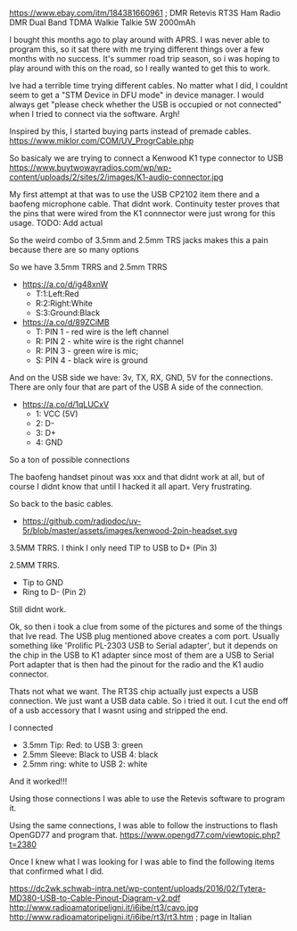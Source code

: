 https://www.ebay.com/itm/184381660961 ; DMR Retevis RT3S Ham Radio DMR Dual Band TDMA Walkie Talkie 5W 2000mAh

I bought this months ago to play around with APRS.  I was never able to program this, so it sat there with me trying different things over a few months with no success.  It's summer road trip season, so i was hoping to play around with this on the road, so I really wanted to get this to work.

Ive had a terrible time trying different cables.  No matter what I did, I couldnt seem to get a "STM Device in DFU mode" in device manager.  I would always get "please check whether the USB is occupied or not connected" when I tried to connect via the software.  Argh!

Inspired by this, I started buying parts instead of premade cables.
https://www.miklor.com/COM/UV_ProgrCable.php

So basicaly we are trying to connect a Kenwood K1 type connector to USB
https://www.buytwowayradios.com/wp/wp-content/uploads/2/sites/2/images/K1-audio-connector.jpg

My first attempt at that was to use the USB CP2102 item there and a baofeng microphone cable.  That didnt work.  Continuity tester proves that the pins that were wired from the K1 connnector were just wrong for this usage.  TODO: Add actual

So the weird combo of 3.5mm and 2.5mm TRS jacks makes this a pain because there are so many options

So we have 3.5mm TRRS and 2.5mm TRRS
  * https://a.co/d/ig48xnW
    * T:1:Left:Red
    * R:2:Right:White
    * S:3:Ground:Black
  * https://a.co/d/89ZCiMB
    * T: PIN 1 - red wire is the left channel
    * R: PIN 2 - white wire is the right channel
    * R: PIN 3 - green wire is mic;
    * S: PIN 4 - black wire is ground

And on the USB side we have: 3v, TX, RX, GND, 5V for the connections.  There are only four that are part of the USB A side of the connection.
  * https://a.co/d/1qLUCxV
    * 1: VCC (5V)
    * 2: D-
    * 3: D+
    * 4: GND

So a ton of possible connections

The baofeng handset pinout was xxx and that didnt work at all, but of course I didnt know that until I hacked it all apart.  Very frustrating.  

So back to the basic cables.
 * https://github.com/radiodoc/uv-5r/blob/master/assets/images/kenwood-2pin-headset.svg

3.5MM TRRS. I think I only need TIP to USB to D+ (Pin 3)

2.5MM TRRS. 
* Tip to GND
* Ring to D- (Pin 2)

Still didnt work.

 Ok, so then i took a clue from some of the pictures and some of the things that Ive read.  The USB plug mentioned above creates a com port.  Usually something like 'Prolific PL-2303 USB to Serial adapter', but it depends on the chip in the USB to K1 adapter since most of them are a USB to Serial Port adapter that is then had the pinout for the radio and the K1 audio connector.  
 
 Thats not what we want. The RT3S chip actually just expects a USB connection.  We just want a USB data cable.  So i tried it out.  I cut the end off of a usb accessory that I wasnt using and stripped the end.

 I connected
 * 3.5mm Tip: Red: to USB 3: green
 * 2.5mm Sleeve: Black to USB 4: black
 * 2.5mm ring: white to USB 2: white

 And it worked!!!

 Using those connections I was able to use the Retevis software to program it.  

Using the same connections, I was able to follow the instructions to flash OpenGD77 and program that.  https://www.opengd77.com/viewtopic.php?t=2380

Once I knew what I was looking for I was able to find the following items that confirmed what I did.

https://dc2wk.schwab-intra.net/wp-content/uploads/2016/02/Tytera-MD380-USB-to-Cable-Pinout-Diagram-v2.pdf
http://www.radioamatoripeligni.it/i6ibe/rt3/cavo.jpg
    http://www.radioamatoripeligni.it/i6ibe/rt3/rt3.htm ; page in Italian
